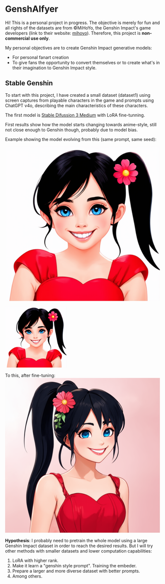 # GenshAIfyer
Hi! This is a personal project in progress. The objective is merely for fun and all
rights of the datasets are from ©MiHoYo, the Genshin Impact&#39;s game
developers (link to their website: [mihoyo](https://www.mihoyo.com/en/)).
Therefore, this project is **non-commercial use only**.

My personal objectives are to create Genshin Impact generative models:
- For personal fanart creation
- To give fans the opportunity to convert themselves or to create what&#39;s in their
imagination to Genshin Impact style.

## Stable Genshin
To start with this project, I have created a small dataset (dataset1) using screen
captures from playable characters in the game and prompts using ChatGPT
v4o, describing the main characteristics of these characters.

The first model is [Stable Difussion 3 Medium](https://huggingface.co/stabilityai/stable-diffusion-3-medium-diffusers)  with LoRA fine-tunning.

First results show how the model starts changing towards anime-style, still not
close enough to Genshin though, probably due to model bias.

Example showing the model evolving from this (same prompt, same seed):

![raw stable diffusion 3 medium](assets/img0.png)

<img src="assets/img0.png" alt="drawing" width="200" height="200"/>

To this, after fine-tuning:
![finetuned stable diffusion 3 medium](assets/img0_finetune1.png)

**Hypothesis**: I probably need to pretrain the whole model using a large Genshin
Impact dataset in order to reach the desired results. But I will try other methods
with smaller datasets and lower computation capabilities:
1. LoRA with higher rank.
2. Make it learn a &quot;genshin style prompt&quot;. Training the embeder.
3. Prepare a larger and more diverse dataset with better prompts.
4. Among others.
